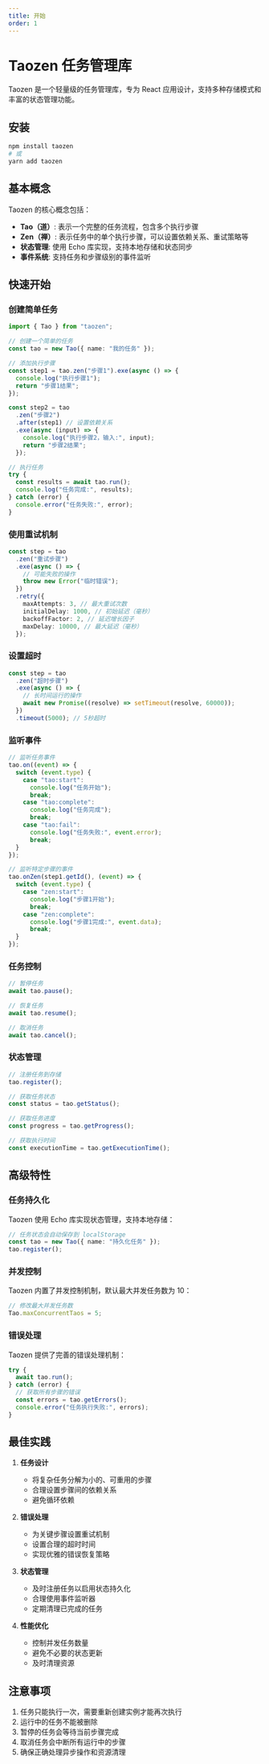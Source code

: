 ```yaml
---
title: 开始
order: 1
---
```


# Taozen 任务管理库

Taozen 是一个轻量级的任务管理库，专为 React 应用设计，支持多种存储模式和丰富的状态管理功能。

## 安装

```bash
npm install taozen
# 或
yarn add taozen
```

## 基本概念

Taozen 的核心概念包括：

- **Tao（道）**: 表示一个完整的任务流程，包含多个执行步骤
- **Zen（禅）**: 表示任务中的单个执行步骤，可以设置依赖关系、重试策略等
- **状态管理**: 使用 Echo 库实现，支持本地存储和状态同步
- **事件系统**: 支持任务和步骤级别的事件监听

## 快速开始

### 创建简单任务

```typescript
import { Tao } from "taozen";

// 创建一个简单的任务
const tao = new Tao({ name: "我的任务" });

// 添加执行步骤
const step1 = tao.zen("步骤1").exe(async () => {
  console.log("执行步骤1");
  return "步骤1结果";
});

const step2 = tao
  .zen("步骤2")
  .after(step1) // 设置依赖关系
  .exe(async (input) => {
    console.log("执行步骤2，输入:", input);
    return "步骤2结果";
  });

// 执行任务
try {
  const results = await tao.run();
  console.log("任务完成:", results);
} catch (error) {
  console.error("任务失败:", error);
}
```

### 使用重试机制

```typescript
const step = tao
  .zen("重试步骤")
  .exe(async () => {
    // 可能失败的操作
    throw new Error("临时错误");
  })
  .retry({
    maxAttempts: 3, // 最大重试次数
    initialDelay: 1000, // 初始延迟（毫秒）
    backoffFactor: 2, // 延迟增长因子
    maxDelay: 10000, // 最大延迟（毫秒）
  });
```

### 设置超时

```typescript
const step = tao
  .zen("超时步骤")
  .exe(async () => {
    // 长时间运行的操作
    await new Promise((resolve) => setTimeout(resolve, 60000));
  })
  .timeout(5000); // 5秒超时
```

### 监听事件

```typescript
// 监听任务事件
tao.on((event) => {
  switch (event.type) {
    case "tao:start":
      console.log("任务开始");
      break;
    case "tao:complete":
      console.log("任务完成");
      break;
    case "tao:fail":
      console.log("任务失败:", event.error);
      break;
  }
});

// 监听特定步骤的事件
tao.onZen(step1.getId(), (event) => {
  switch (event.type) {
    case "zen:start":
      console.log("步骤1开始");
      break;
    case "zen:complete":
      console.log("步骤1完成:", event.data);
      break;
  }
});
```

### 任务控制

```typescript
// 暂停任务
await tao.pause();

// 恢复任务
await tao.resume();

// 取消任务
await tao.cancel();
```

### 状态管理

```typescript
// 注册任务到存储
tao.register();

// 获取任务状态
const status = tao.getStatus();

// 获取任务进度
const progress = tao.getProgress();

// 获取执行时间
const executionTime = tao.getExecutionTime();
```

## 高级特性

### 任务持久化

Taozen 使用 Echo 库实现状态管理，支持本地存储：

```typescript
// 任务状态会自动保存到 localStorage
const tao = new Tao({ name: "持久化任务" });
tao.register();
```

### 并发控制

Taozen 内置了并发控制机制，默认最大并发任务数为 10：

```typescript
// 修改最大并发任务数
Tao.maxConcurrentTaos = 5;
```

### 错误处理

Taozen 提供了完善的错误处理机制：

```typescript
try {
  await tao.run();
} catch (error) {
  // 获取所有步骤的错误
  const errors = tao.getErrors();
  console.error("任务执行失败:", errors);
}
```

## 最佳实践

1. **任务设计**

   - 将复杂任务分解为小的、可重用的步骤
   - 合理设置步骤间的依赖关系
   - 避免循环依赖

2. **错误处理**

   - 为关键步骤设置重试机制
   - 设置合理的超时时间
   - 实现优雅的错误恢复策略

3. **状态管理**

   - 及时注册任务以启用状态持久化
   - 合理使用事件监听器
   - 定期清理已完成的任务

4. **性能优化**
   - 控制并发任务数量
   - 避免不必要的状态更新
   - 及时清理资源

## 注意事项

1. 任务只能执行一次，需要重新创建实例才能再次执行
2. 运行中的任务不能被删除
3. 暂停的任务会等待当前步骤完成
4. 取消任务会中断所有运行中的步骤
5. 确保正确处理异步操作和资源清理
